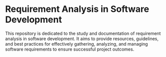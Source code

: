 # Requirement Analysis in Software Development

This repository is dedicated to the study and documentation of requirement analysis in software development.
It aims to provide resources, guidelines, and best practices for effectively gathering, analyzing, and managing software
requirements to ensure successful project outcomes.
